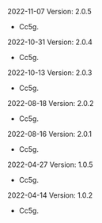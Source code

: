 2022-11-07 Version: 2.0.5
- Cc5g.

2022-10-31 Version: 2.0.4
- Cc5g.

2022-10-13 Version: 2.0.3
- Cc5g.

2022-08-18 Version: 2.0.2
- Cc5g.

2022-08-16 Version: 2.0.1
- Cc5g.

2022-04-27 Version: 1.0.5
- Cc5g.

2022-04-14 Version: 1.0.2
- Cc5g.

